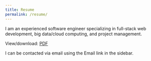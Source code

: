 ```yaml
---
title: Resume
permalink: /resume/
---
```


I am an experienced software engineer specializing in full-stack web development, big data/cloud computing, and project management.

View/download: [PDF](/assets/Matt-Anderson-Resume.pdf)

I can be contacted via email using the Email link in the sidebar.
